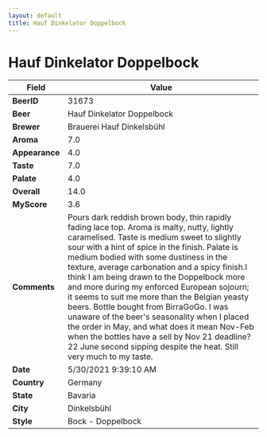 ```yaml
---
layout: default
title: Hauf Dinkelator Doppelbock
---
```


# Hauf Dinkelator Doppelbock

| Field         | Value     |
|---------------|-----------|
| **BeerID** | 31673 |
| **Beer** | Hauf Dinkelator Doppelbock |
| **Brewer** | Brauerei Hauf Dinkelsbühl |
| **Aroma** | 7.0 |
| **Appearance** | 4.0 |
| **Taste** | 7.0 |
| **Palate** | 4.0 |
| **Overall** | 14.0 |
| **MyScore** | 3.6 |
| **Comments** | Pours dark reddish brown body, thin rapidly fading lace top. Aroma is malty, nutty, lightly caramelised. Taste is medium sweet to slightly sour with a hint of spice in the finish. Palate is medium bodied with some dustiness in the texture, average carbonation and a spicy finish.I think I am being drawn to the Doppelbock more and more during my enforced European sojourn; it seems to suit me more than the Belgian yeasty beers. Bottle bought from BirraGoGo. I was unaware of the beer's seasonality when I placed the order in May, and what does it mean Nov-Feb when the bottles have a sell by Nov 21 deadline? 22 June second sipping despite the heat. Still very much to my taste. |
| **Date** | 5/30/2021 9:39:10 AM |
| **Country** | Germany |
| **State** | Bavaria |
| **City** | Dinkelsbühl |
| **Style** | Bock - Doppelbock |
